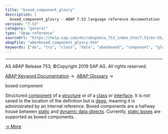 ```yaml
---
title: "boxed_component_glosry"
description: |
  boxed_component_glosry - ABAP 7.53 language reference documentation
version: "7.53"
category: "general"
type: "abap-reference"
sourceUrl: "https://help.sap.com/doc/abapdocu_753_index_htm/7.53/en-US/abenboxed_component_glosry.htm"
abapFile: "abenboxed_component_glosry.htm"
keywords: ["do", "try", "class", "data", "abenboxed", "component", "glosry"]
---
```


* * *

AS ABAP Release 753, ©Copyright 2019 SAP AG. All rights reserved.

[ABAP Keyword Documentation](https://help.sap.com/doc/abapdocu_753_index_htm/7.53/en-US/abenabap.htm) →  [ABAP Glossary](https://help.sap.com/doc/abapdocu_753_index_htm/7.53/en-US/abenabap_glossary.htm) → 

boxed component

Structured [component](https://help.sap.com/doc/abapdocu_753_index_htm/7.53/en-US/abencomponent_glosry.htm "Glossary Entry") of a [structure](https://help.sap.com/doc/abapdocu_753_index_htm/7.53/en-US/abenstructure_glosry.htm "Glossary Entry") or of a [class](https://help.sap.com/doc/abapdocu_753_index_htm/7.53/en-US/abenclass_glosry.htm "Glossary Entry") or [interface](https://help.sap.com/doc/abapdocu_753_index_htm/7.53/en-US/abeninterface_oo_glosry.htm "Glossary Entry"). It is not saved to the location of the definition but is [deep](https://help.sap.com/doc/abapdocu_753_index_htm/7.53/en-US/abendeep_glosry.htm "Glossary Entry"), meaning it is administrated by an internal reference. Boxed components are a halfway house between [static](https://help.sap.com/doc/abapdocu_753_index_htm/7.53/en-US/abenstatic_data_object_glosry.htm "Glossary Entry") and [dynamic data objects](https://help.sap.com/doc/abapdocu_753_index_htm/7.53/en-US/abendynamic_data_object_glosry.htm "Glossary Entry"). Currently, [static boxes](https://help.sap.com/doc/abapdocu_753_index_htm/7.53/en-US/abenstatic_box_glosry.htm "Glossary Entry") are supported as boxed components.

[→ More](https://help.sap.com/doc/abapdocu_753_index_htm/7.53/en-US/abenboxed_components.htm)